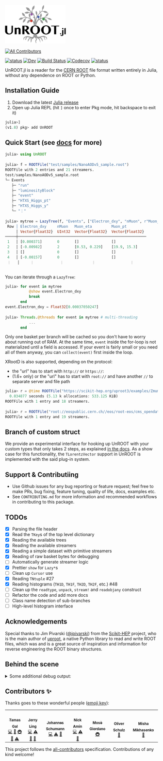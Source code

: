 <img style="height:9em;" alt="UnROOT.jl" src="docs/src/assets/unroot.svg"/>

<!-- ALL-CONTRIBUTORS-BADGE:START - Do not remove or modify this section -->
[![All Contributors](https://img.shields.io/badge/all_contributors-7-orange.svg?style=flat-square)](#contributors-)
<!-- ALL-CONTRIBUTORS-BADGE:END -->
[![status](https://joss.theoj.org/papers/bab42b0c60f9dc7ef3b8d6460bc7229c/status.svg)](https://joss.theoj.org/papers/bab42b0c60f9dc7ef3b8d6460bc7229c)
[![Dev](https://img.shields.io/badge/docs-dev-blue.svg)](https://juliahep.github.io/UnROOT.jl/dev)
[![Build Status](https://github.com/JuliaHEP/UnROOT.jl/workflows/CI/badge.svg)](https://github.com/JuliaHEP/UnROOT.jl/actions)
[![Codecov](https://codecov.io/gh/JuliaHEP/UnROOT.jl/branch/master/graph/badge.svg)](https://codecov.io/gh/JuliaHEP/UnROOT.jl)
[![status](https://joss.theoj.org/papers/bab42b0c60f9dc7ef3b8d6460bc7229c/status.svg)](https://joss.theoj.org/papers/bab42b0c60f9dc7ef3b8d6460bc7229c)

UnROOT.jl is a reader for the [CERN ROOT](https://root.cern) file format
written entirely in Julia, without any dependence on ROOT or Python.

## Installation Guide
1. Download the latest [Julia release](https://julialang.org/downloads/)
2. Open up Julia REPL (hit `]` once to enter Pkg mode, hit backspace to exit it)
```julia
julia>]
(v1.8) pkg> add UnROOT
```
## Quick Start (see [docs](https://JuliaHEP.github.io/UnROOT.jl/dev/) for more)

```julia
julia> using UnROOT

julia> f = ROOTFile("test/samples/NanoAODv5_sample.root")
ROOTFile with 2 entries and 21 streamers.
test/samples/NanoAODv5_sample.root
└─ Events
   ├─ "run"
   ├─ "luminosityBlock"
   ├─ "event"
   ├─ "HTXS_Higgs_pt"
   ├─ "HTXS_Higgs_y"
   └─ "⋮"

julia> mytree = LazyTree(f, "Events", ["Electron_dxy", "nMuon", r"Muon_(pt|eta)$"])
 Row │ Electron_dxy     nMuon   Muon_eta         Muon_pt
     │ Vector{Float32}  UInt32  Vector{Float32}  Vector{Float32}
─────┼───────────────────────────────────────────────────────────
 1   │ [0.000371]       0       []               []
 2   │ [-0.00982]       2       [0.53, 0.229]    [19.9, 15.3]
 3   │ []               0       []               []
 4   │ [-0.00157]       0       []               []
 ⋮   │     ⋮            ⋮             ⋮                ⋮
 
```

You can iterate through a `LazyTree`:
```julia
julia> for event in mytree
           @show event.Electron_dxy
           break
       end
event.Electron_dxy = Float32[0.00037050247]

julia> Threads.@threads for event in mytree # multi-threading
           ...
       end
```

Only one basket per branch will be cached so you don't have to worry about running out of RAM.
At the same time, `event` inside the for-loop is not materialized until a field is accessed. If your event
is fairly small or you need all of them anyway, you can `collect(event)` first inside the loop.

XRootD is also supported, depending on the protocol:
-   the "url" has to start with `http://` or `https://`:
-   (1.6+ only) or the "url" has to start with `root://` and have another `//` to separate server and file path
```julia
julia> r = @time ROOTFile("https://scikit-hep.org/uproot3/examples/Zmumu.root")
  0.034877 seconds (5.13 k allocations: 533.125 KiB)
ROOTFile with 1 entry and 18 streamers.

julia> r = ROOTFile("root://eospublic.cern.ch//eos/root-eos/cms_opendata_2012_nanoaod/Run2012B_DoubleMuParked.root")
ROOTFile with 1 entry and 19 streamers.
```

## Branch of custom struct

We provide an experimental interface for hooking up UnROOT with your custom types
that only takes 2 steps, as explained [in the docs](https://JuliaHEP.github.io/UnROOT.jl/dev/advanced/custom_branch/).
As a show case for this functionality, the `TLorentzVector` support in UnROOT is implemented
with the said plug-in system.

## Support & Contributiing
- Use Github issues for any bug reporting or feature request; feel free to make PRs, 
bug fixing, feature tuning, quality of life, docs, examples etc.
- See `CONTRIBUTING.md` for more information and recommended workflows in contributing to this package.


## TODOs

- [x] Parsing the file header
- [x] Read the `TKey`s of the top level dictionary
- [x] Reading the available trees
- [x] Reading the available streamers
- [x] Reading a simple dataset with primitive streamers
- [x] Reading of raw basket bytes for debugging
- [ ] Automatically generate streamer logic
- [x] Prettier `show` for `Lazy*`s
- [ ] Clean up `Cursor` use
- [x] Reading `TNtuple` #27
- [x] Reading histograms (`TH1D`, `TH1F`, `TH2D`, `TH2F`, etc.) #48
- [ ] Clean up the `readtype`, `unpack`, `stream!` and `readobjany` construct
- [ ] Refactor the code and add more docs
- [ ] Class name detection of sub-branches
- [ ] High-level histogram interface

## Acknowledgements

Special thanks to Jim Pivarski ([@jpivarski](https://github.com/jpivarski))
from the [Scikit-HEP](https://github.com/scikit-hep) project, who is the
main author of [uproot](https://github.com/scikit-hep/uproot), a native
Python library to read and write ROOT files, which was and is a great source
of inspiration and information for reverse engineering the ROOT binary
structures.

## Behind the scene

<details><summary>Some additional debug output: </summary>
<p>


``` julia
julia> using UnROOT

julia> f = ROOTFile("test/samples/tree_with_histos.root")
Compressed stream at 1509
ROOTFile("test/samples/tree_with_histos.root") with 1 entry and 4 streamers.

julia> keys(f)
1-element Array{String,1}:
 "t1"

julia> keys(f["t1"])
Compressed datastream of 1317 bytes at 1509 (TKey 't1' (TTree))
2-element Array{String,1}:
 "mynum"
 "myval"

julia> f["t1"]["mynum"]
Compressed datastream of 1317 bytes at 6180 (TKey 't1' (TTree))
UnROOT.TBranch
  cursor: UnROOT.Cursor
  fName: String "mynum"
  fTitle: String "mynum/I"
  fFillColor: Int16 0
  fFillStyle: Int16 1001
  fCompress: Int32 101
  fBasketSize: Int32 32000
  fEntryOffsetLen: Int32 0
  fWriteBasket: Int32 1
  fEntryNumber: Int64 25
  fIOFeatures: UnROOT.ROOT_3a3a_TIOFeatures
  fOffset: Int32 0
  fMaxBaskets: UInt32 0x0000000a
  fSplitLevel: Int32 0
  fEntries: Int64 25
  fFirstEntry: Int64 0
  fTotBytes: Int64 170
  fZipBytes: Int64 116
  fBranches: UnROOT.TObjArray
  fLeaves: UnROOT.TObjArray
  fBaskets: UnROOT.TObjArray
  fBasketBytes: Array{Int32}((10,)) Int32[116, 0, 0, 0, 0, 0, 0, 0, 0, 0]
  fBasketEntry: Array{Int64}((10,)) [0, 25, 0, 0, 0, 0, 0, 0, 0, 0]
  fBasketSeek: Array{Int64}((10,)) [238, 0, 0, 0, 0, 0, 0, 0, 0, 0]
  fFileName: String ""


julia> seek(f.fobj, 238)
IOStream(<file test/samples/tree_with_histos.root>)

julia> basketkey = UnROOT.unpack(f.fobj, UnROOT.TKey)
UnROOT.TKey64(116, 1004, 100, 0x6526eafb, 70, 0, 238, 100, "TBasket", "mynum", "t1")

julia> s = UnROOT.datastream(f.fobj, basketkey)
Compressed datastream of 100 bytes at 289 (TKey 'mynum' (TBasket))
IOBuffer(data=UInt8[...], readable=true, writable=false, seekable=true, append=false, size=100, maxsize=Inf, ptr=1, mark=-1)

julia> [UnROOT.readtype(s, Int32) for _ in 1:f["t1"]["mynum"].fEntries]
Compressed datastream of 1317 bytes at 6180 (TKey 't1' (TTree))
25-element Array{Int32,1}:
  0
  1
  2
  3
  4
  5
  6
  7
  8
  9
 10
 10
 10
 10
 10
```
</p>
</details>

## Contributors ✨

Thanks goes to these wonderful people ([emoji key](https://allcontributors.org/docs/en/emoji-key)):

<!-- ALL-CONTRIBUTORS-LIST:START - Do not remove or modify this section -->
<!-- prettier-ignore-start -->
<!-- markdownlint-disable -->
<table>
  <tr>
    <td align="center"><a href="http://www.tamasgal.com"><img src="https://avatars.githubusercontent.com/u/1730350?v=4?s=100" width="100px;" alt=""/><br /><sub><b>Tamas Gal</b></sub></a><br /><a href="https://github.com/JuliaHEP/UnROOT.jl/commits?author=tamasgal" title="Code">💻</a> <a href="https://github.com/JuliaHEP/UnROOT.jl/commits?author=tamasgal" title="Documentation">📖</a> <a href="#infra-tamasgal" title="Infrastructure (Hosting, Build-Tools, etc)">🚇</a> <a href="#data-tamasgal" title="Data">🔣</a> <a href="https://github.com/JuliaHEP/UnROOT.jl/commits?author=tamasgal" title="Tests">⚠️</a></td>
    <td align="center"><a href="https://github.com/Moelf"><img src="https://avatars.githubusercontent.com/u/5306213?v=4?s=100" width="100px;" alt=""/><br /><sub><b>Jerry Ling</b></sub></a><br /><a href="https://github.com/JuliaHEP/UnROOT.jl/commits?author=Moelf" title="Code">💻</a> <a href="https://github.com/JuliaHEP/UnROOT.jl/commits?author=Moelf" title="Tests">⚠️</a> <a href="#data-Moelf" title="Data">🔣</a> <a href="https://github.com/JuliaHEP/UnROOT.jl/commits?author=Moelf" title="Documentation">📖</a></td>
    <td align="center"><a href="https://github.com/8me"><img src="https://avatars.githubusercontent.com/u/17862090?v=4?s=100" width="100px;" alt=""/><br /><sub><b>Johannes Schumann</b></sub></a><br /><a href="https://github.com/JuliaHEP/UnROOT.jl/commits?author=8me" title="Code">💻</a> <a href="https://github.com/JuliaHEP/UnROOT.jl/commits?author=8me" title="Tests">⚠️</a> <a href="#data-8me" title="Data">🔣</a></td>
    <td align="center"><a href="https://github.com/aminnj"><img src="https://avatars.githubusercontent.com/u/5760027?v=4?s=100" width="100px;" alt=""/><br /><sub><b>Nick Amin</b></sub></a><br /><a href="https://github.com/JuliaHEP/UnROOT.jl/commits?author=aminnj" title="Code">💻</a> <a href="https://github.com/JuliaHEP/UnROOT.jl/commits?author=aminnj" title="Tests">⚠️</a> <a href="#data-aminnj" title="Data">🔣</a></td>
    <td align="center"><a href="https://giordano.github.io"><img src="https://avatars.githubusercontent.com/u/765740?v=4?s=100" width="100px;" alt=""/><br /><sub><b>Mosè Giordano</b></sub></a><br /><a href="#infra-giordano" title="Infrastructure (Hosting, Build-Tools, etc)">🚇</a></td>
    <td align="center"><a href="https://github.com/oschulz"><img src="https://avatars.githubusercontent.com/u/546147?v=4?s=100" width="100px;" alt=""/><br /><sub><b>Oliver Schulz</b></sub></a><br /><a href="#ideas-oschulz" title="Ideas, Planning, & Feedback">🤔</a></td>
    <td align="center"><a href="https://github.com/mmikhasenko"><img src="https://avatars.githubusercontent.com/u/22725744?v=4?s=100" width="100px;" alt=""/><br /><sub><b>Misha Mikhasenko</b></sub></a><br /><a href="#data-mmikhasenko" title="Data">🔣</a></td>
  </tr>
</table>

<!-- markdownlint-restore -->
<!-- prettier-ignore-end -->

<!-- ALL-CONTRIBUTORS-LIST:END -->

This project follows the [all-contributors](https://github.com/all-contributors/all-contributors) specification. Contributions of any kind welcome!
